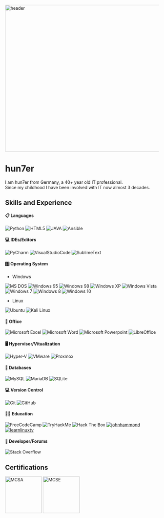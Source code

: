 [<img src='https://github.com/hun7erCybersecurity/hun7erCybersecurity/blob/main/header1.png' alt='header' width='1080' height='480'>](https://github.com/hun7erCybersecurity)

# hun7er
I am hun7er from Germany, a 40+ year old IT professional.  
Since my childhood I have been involved with IT now almost 3 decades.  



## Skills and Experience
#### 📋 Languages
![Python](https://img.shields.io/badge/-Python-blue?logo=python&logoColor=yellow&style=plastic&logoWidth=20)
![HTML5](https://img.shields.io/badge/-HTML5-E34F26?logo=HTML5&logoColor=white&style=plastic&logoWidth=20)
![JAVA](https://img.shields.io/badge/-JAVA-orange?logo=Java&logoColor=white&style=plastic&logoWidth=20)
![Ansible](https://img.shields.io/badge/-Ansible-black?logo=Ansible&logoColor=white&style=plastic&logoWidth=20)

####  💻 IDEs/Editors
![PyCharm](https://img.shields.io/badge/-PyCharm-green?logo=PyCharm&logoColor=000000&style=plastic&logoWidth=20)
![VisualStudioCode](https://img.shields.io/badge/-Visual%20Studio%20Code-yellow?logo=VisualStudioCode&logoColor=007ACC&style=plastic&logoWidth=20)
![SublimeText](https://img.shields.io/badge/-Sublime%20Text-gray?logo=SublimeText&logoColor=FF9800&style=plastic&logoWidth=20)

####  🎛️ Operating System
* Windows

![MS DOS](https://img.shields.io/badge/-MS_DOS-blue?logo=Windows%2095&logoColor=white&style=plastic&logoWidth=20)
![Windows 95](https://img.shields.io/badge/-Windows_95-008080?logo=Windows%2095&logoColor=white&style=plastic&logoWidth=20)
![Windows 98](https://img.shields.io/badge/-Windows%2098-blue?logo=Windows%2095&logoColor=white&style=plastic&logoWidth=20)
![Windows XP](https://img.shields.io/badge/-Windows%20XP-003399?logo=Windows%20XP&logoColor=white&style=plastic&logoWidth=20)
![Windows Vista](https://img.shields.io/badge/-Windows%20Vista-003399?logo=Windows%20XP&logoColor=white&style=plastic&logoWidth=20)
![Windows 7](https://img.shields.io/badge/-Windows%207-0078D6?logo=Windows%20XP&logoColor=white&style=plastic&logoWidth=20)
![Windows 8](https://img.shields.io/badge/-Windows%208-0078D6?logo=Windows%20XP&logoColor=white&style=plastic&logoWidth=20)
![Windows 10](https://img.shields.io/badge/-Windows%2010-0078D6?logo=Windows%20XP&logoColor=white&style=plastic&logoWidth=20)
* Linux

![Ubuntu](https://img.shields.io/badge/-Ubuntu-E95420?logo=Ubuntu&logoColor=white&style=plastic&logoWidth=20)
![Kali Linux](https://img.shields.io/badge/-Kali%20Linux-557C94?logo=Kali%20Linux&logoColor=white&style=plastic&logoWidth=20)

####  🏢 Office
![Microsoft Excel](https://img.shields.io/badge/-Microsoft%20Excel-217346?logo=Microsoft%20Excel&logoColor=white&style=plastic&logoWidth=20)
![Microsoft Word](https://img.shields.io/badge/-Microsoft%20Word-2B579A?logo=Microsoft%20Word&logoColor=white&style=plastic&logoWidth=20)
![Microsoft Powerpoint](https://img.shields.io/badge/-Microsoft%20Powerpoint-B7472A?logo=Microsoft%20PowerPoint&logoColor=white&style=plastic&logoWidth=20)
![LibreOffice](https://img.shields.io/badge/-Libre%20Office-18A303?logo=LibreOffice&logoColor=white&style=plastic&logoWidth=20)

#### 🖥️ Hypervisor/Vitualization
![Hyper-V](https://img.shields.io/badge/-Hyper_V-0078D6?logo=Windows&logoColor=white&style=plastic&logoWidth=20)
![VMware](https://img.shields.io/badge/-VMware-607078?logo=VMWare&logoColor=white&style=plastic&logoWidth=20)
![Proxmox](https://img.shields.io/badge/-Proxmox-E57000?logo=Proxmox&logoColor=white&style=plastic&logoWidth=20)

####  💾 Databases
![MySQL](https://img.shields.io/badge/-MySQL-4479A1?logo=mysql&logoColor=white&style=plastic&logoWidth=20)
![MariaDB](https://img.shields.io/badge/-MariaDB-003545?logo=mariadb&logoColor=white&style=plastic&logoWidth=20)
![SQLite](https://img.shields.io/badge/-SQLite-003B57?logo=SQLite&logoColor=white&style=plastic&logoWidth=20)

####  💻 Version Control
![Git](https://img.shields.io/badge/-Git-F05032?logo=Git&logoColor=white&style=plastic&logoWidth=20)
![GitHub](https://img.shields.io/badge/-GitHub-181717?logo=GitHub&logoColor=white&style=plastic&logoWidth=20)

####  🧑‍🏫 Education
![FreeCodeCamp](https://img.shields.io/badge/-FreeCodeCamp-0A0A23?logo=FreeCodeCamp&logoColor=white&style=plastic&logoWidth=20)
![TryHackMe](https://img.shields.io/badge/-TryHackMe-212C42?logo=TryHackMe&logoColor=white&style=plastic&logoWidth=20)
![Hack The Box](https://img.shields.io/badge/-Hack%20The%20Box-gray?logo=Hack%20The%20Box&logoColor=9FEF00&style=plastic&logoWidth=20)
<a href="https://www.youtube.com/c/JohnHammond010"><img src="https://img.shields.io/badge/-John%20Hammond-FF0000?logo=Youtube&logoColor=white&style=plastic&logoWidth=20" alt="johnhammond"/></a>
<a href="https://www.youtube.com/c/learnlinuxtv"><img src="https://img.shields.io/badge/-LearnLinuxTV-FF0000?logo=Youtube&logoColor=white&style=plastic&logoWidth=20" alt="learnlinuxtv"/></a>
                                                

####  🤴 Developer/Forums
![Stack Overflow](https://img.shields.io/badge/-Stack_Overflow-F58025?logo=Stack%20Overflow&logoColor=white&style=plastic&logoWidth=20)


## Certifications
[<img src='https://github.com/hun7erCybersecurity/hun7erCybersecurity/blob/main/MCSA-Windows%20Server%202016.png' alt='MCSA' height='120'>](https://github.com/hun7erCybersecurity) 
[<img src='https://github.com/hun7erCybersecurity/hun7erCybersecurity/blob/main/MCSE-Core_Infrastructure.png' alt='MCSE' height='120'>](https://github.com/hun7erCybersecurity) 
